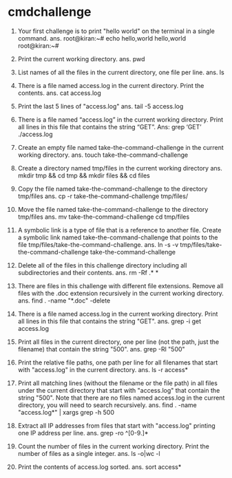 # cmdchallenge
1. Your first challenge is to print "hello world" on the terminal in a single command.
ans. root@kiran:~# echo hello,world
     hello,world
     root@kiran:~#

2. Print the current working directory.
ans. pwd

3. List names of all the files in the current directory, one file per line.
ans. ls

4. There is a file named access.log in the current directory. Print the contents.
ans. cat access.log


5.  Print the last 5 lines of "access.log"
ans.  tail -5 access.log

6. There is a file named “access.log” in the current working directory. Print all lines in this file that contains the string “GET”.
Ans: grep ‘GET’ ./access.log

7. Create an empty file named take-the-command-challenge in the current working directory.
ans. touch take-the-command-challenge

8. Create a directory named tmp/files in the current working directory
ans. mkdir tmp && cd tmp && mkdir files && cd files

9. Copy the file named take-the-command-challenge to the directory tmp/files
ans. cp -r take-the-command-challenge tmp/files/

10. Move the file named take-the-command-challenge to the directory tmp/files
ans. mv take-the-command-challenge cd tmp/files

11. A symbolic link is a type of file that is a reference to another file.
Create a symbolic link named take-the-command-challenge that points to the file tmp/files/take-the-command-challenge.
ans. ln -s -v tmp/files/take-the-command-challenge take-the-command-challenge

12. Delete all of the files in this challenge directory including all subdirectories and their contents.
ans. rm -Rf .* *

13. There are files in this challenge with different file extensions. Remove all files with the .doc extension recursively in the current working directory.
ans. find . -name "*.doc" -delete

14. There is a file named access.log in the current working directory. Print all lines in this file that contains the string "GET".
ans. grep -i get access.log

15. Print all files in the current directory, one per line (not the path, just the filename) that contain the string "500".
ans. grep -Rl "500"

16. Print the relative file paths, one path per line for all filenames that start with "access.log" in the current directory.
ans. ls -r access*

17. Print all matching lines (without the filename or the file path) in all files under the current directory that start with "access.log" that contain the string "500".
Note that there are no files named access.log in the current directory, you will need to search recursively.
ans. find . -name "access.log*" | xargs grep -h 500

18. Extract all IP addresses from files that start with "access.log" printing one IP address per line.
ans. grep -ro ^[0-9.]*

19. Count the number of files in the current working directory. Print the number of files as a single integer.
ans. ls -o|wc -l

20. Print the contents of access.log sorted.
ans. sort access*
